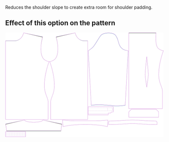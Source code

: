 
Reduces the shoulder slope to create extra room for shoulder padding.


## Effect of this option on the pattern
![This image shows the effect of this option by superimposing several variants that have a different value for this option](simon_shoulderslopereduction_sample.svg "Effect of this option on the pattern")
